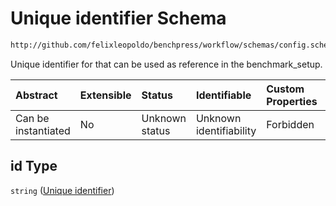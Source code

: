 # Unique identifier Schema

```txt
http://github.com/felixleopoldo/benchpress/workflow/schemas/config.schema.json#/definitions/gcastle_notears/properties/id
```

Unique identifier for that can be used as reference in the benchmark\_setup.

| Abstract            | Extensible | Status         | Identifiable            | Custom Properties | Additional Properties | Access Restrictions | Defined In                                                        |
| :------------------ | :--------- | :------------- | :---------------------- | :---------------- | :-------------------- | :------------------ | :---------------------------------------------------------------- |
| Can be instantiated | No         | Unknown status | Unknown identifiability | Forbidden         | Allowed               | none                | [config.schema.json\*](config.schema.json "open original schema") |

## id Type

`string` ([Unique identifier](config-definitions-gcastle_notears-item-properties-unique-identifier.md))

